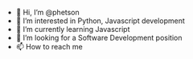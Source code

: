 - 👋 Hi, I’m @phetson
- 👀 I’m interested in Python, Javascript development
- 🌱 I’m currently learning Javascript
- 💞️ I’m looking for a Software Development position
- 📫 How to reach me 

<!---
phetson/phetson is a ✨ special ✨ repository because its `README.md` (this file) appears on your GitHub profile.
You can click the Preview link to take a look at your changes.
--->
